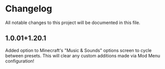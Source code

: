 # Changelog

All notable changes to this project will be documented in this file.

## 1.0.01+1.20.1

Added option to Minecraft's "Music & Sounds" options screen to cycle between 
presets. This will clear any custom additions made via Mod Menu configuration!